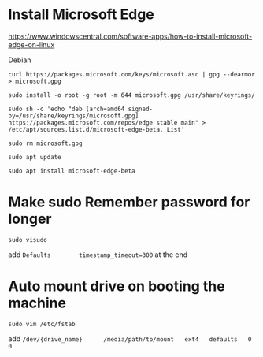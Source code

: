 # Install Microsoft Edge

<https://www.windowscentral.com/software-apps/how-to-install-microsoft-edge-on-linux>


Debian
```
curl https://packages.microsoft.com/keys/microsoft.asc | gpg --dearmor > microsoft.gpg

sudo install -o root -g root -m 644 microsoft.gpg /usr/share/keyrings/

sudo sh -c 'echo "deb [arch=amd64 signed-by=/usr/share/keyrings/microsoft.gpg]
https://packages.microsoft.com/repos/edge stable main" > /etc/apt/sources.list.d/microsoft-edge-beta. List'

sudo rm microsoft.gpg

sudo apt update

sudo apt install microsoft-edge-beta
```


# Make sudo Remember password for longer

```
sudo visudo
```

add ```Defaults        timestamp_timeout=300``` at the end


# Auto mount drive on booting the machine

```
sudo vim /etc/fstab
```

add ```/dev/{drive_name}      /media/path/to/mount   ext4   defaults   0   0```
